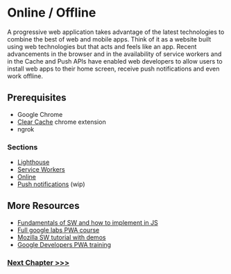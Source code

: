 # Online / Offline
A progressive web application takes advantage of the latest technologies to combine the best of web and mobile apps. Think of it as a website built using web technologies but that acts and feels like an app. Recent advancements in the browser and in the availability of service workers and in the Cache and Push APIs have enabled web developers to allow users to install web apps to their home screen, receive push notifications and even work offline.

## Prerequisites 
* Google Chrome
* [Clear Cache](https://chrome.google.com/webstore/detail/clear-cache/cppjkneekbjaeellbfkmgnhonkkjfpdn?hl=en) chrome extension
* ngrok

### Sections
* [Lighthouse](01-lighthouse)
* [Service Workers](02-serviceworker)
* [Online](03-online)
* [Push notifications](04-push-notifications) (wip)

## More Resources 
* [Fundamentals of SW and how to implement in JS](https://developers.google.com/web/fundamentals/primers/service-workers)
* [Full google labs PWA course](https://codelabs.developers.google.com/dev-pwa-training/)
* [Mozilla SW tutorial with demos](https://serviceworke.rs/)
* [Google Developers PWA training](https://www.youtube.com/playlist?list=PLNYkxOF6rcIB2xHBZ7opgc2Mv009X87Hh)

### [Next Chapter >>>](../06-CodeQuality)